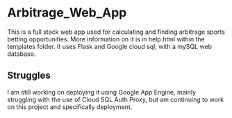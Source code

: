 # Arbitrage_Web_App
This is a full stack web app used for calculating and finding arbitrage sports betting opportunities. 
More information on it is in help.html within the templates folder. It uses Flask and Google cloud sql,
with a mySQL web database. 
## Struggles 
I am still working on deploying it using Google App Engine, mainly struggling with the use of Cloud SQL Auth Proxy,
but am continuing to work on this project and specifically deployment.
